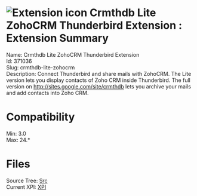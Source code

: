 # ![Extension icon](https://addons.thunderbird.net/user-media/addon_icons/371/371036-64.png?modified=1344189603) Crmthdb Lite ZohoCRM Thunderbird Extension : Extension Summary

Name: Crmthdb Lite ZohoCRM Thunderbird Extension  
Id: 371036  
Slug: crmthdb-lite-zohocrm  
Description: Connect Thunderbird and share mails with ZohoCRM. The Lite version lets you display contacts of Zoho CRM inside Thunderbird. The full version on <a rel="nofollow" href="https://outgoing.prod.mozaws.net/v1/35a02949cbcf746eed35cd62a40b0bba022f1674be6b132ebead43dc4d86ec98/http%3A//sites.google.com/site/crmthdb">http://sites.google.com/site/crmthdb</a> lets you archive your mails and add contacts into Zoho CRM.
  

# Compatibility
Min: 3.0  
Max: 24.*  

# Files

Source Tree: [Src](C:/Dev/Thunderbird/ThunderKdB/xall/xOther/371036-crmthdb-lite-zohocrm/src)  
Current XPI: [XPI](C:/Dev/Thunderbird/ThunderKdB/xall/xOther/371036-crmthdb-lite-zohocrm/xpi)  



